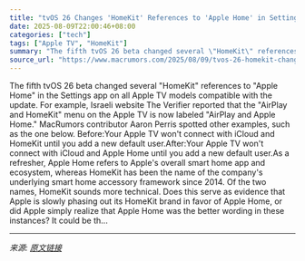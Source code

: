 ```yaml
---
title: "tvOS 26 Changes 'HomeKit' References to 'Apple Home' in Settings App"
date: 2025-08-09T22:00:46+08:00
categories: ["tech"]
tags: ["Apple TV", "HomeKit"]
summary: "The fifth tvOS 26 beta changed several \"HomeKit\" references to \"Apple Home\" in the Settings app on all Apple TV models compatible with the update. For example, Israeli website The Verifier reported th"
source_url: "https://www.macrumors.com/2025/08/09/tvos-26-homekit-changed-to-apple-home/"
---
```


The fifth tvOS 26 beta changed several "HomeKit" references to "Apple Home" in the Settings app on all Apple TV models compatible with the update. For example, Israeli website The Verifier reported that the "AirPlay and HomeKit" menu on the Apple TV is now labeled "AirPlay and Apple Home." MacRumors contributor Aaron Perris spotted other examples, such as the one below. Before:Your Apple TV won't connect with iCloud and HomeKit until you add a new default user.After:Your Apple TV won't connect with iCloud and Apple Home until you add a new default user.As a refresher, Apple Home refers to Apple's overall smart home app and ecosystem, whereas HomeKit has been the name of the company's underlying smart home accessory framework since 2014. Of the two names, HomeKit sounds more technical. Does this serve as evidence that Apple is slowly phasing out its HomeKit brand in favor of Apple Home, or did Apple simply realize that Apple Home was the better wording in these instances? It could be th...

---

*来源: [原文链接](https://www.macrumors.com/2025/08/09/tvos-26-homekit-changed-to-apple-home/)*
